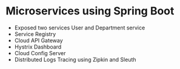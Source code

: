 # Microservices using Spring Boot

- Exposed two services User and Department service
- Service Registry
- Cloud API Gateway
- Hystrix Dashboard
- Cloud Config Server
- Distributed Logs Tracing using Zipkin and Sleuth
